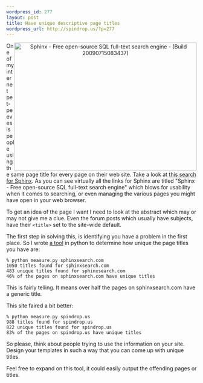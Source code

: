 ```yaml
--- 
wordpress_id: 277
layout: post
title: Have unique descriptive page titles
wordpress_url: http://spindrop.us/?p=277
---
```

[1]: http://www.google.com/search?hl=en&q=+site:www.sphinxsearch.com+sphinx+api+php
[2]: http://github.com/davedash/Title-Variance/tree

<div style="float:right"><a href="http://www.flickr.com/photos/44124375866@N01/3764074726" title="View 'Sphinx - Free open-source SQL full-text search engine - (Build 20090715083437)' on Flickr.com"><div style="text-align:center;"><img src="http://farm4.static.flickr.com/3588/3764074726_0c02ffd18c.jpg" alt="Sphinx - Free open-source SQL full-text search engine - (Build 20090715083437)" border="0" width="483" height="338" /></div></a>
</div>

One of my internet pet-peeves is people using the same page title for every page on their web site.  Take a look at [this search for Sphinx][1].  As you can see virtually all the links for Sphinx are titled "Sphinx - Free open-source SQL full-text search engine" which blows for usability when it comes to searching, or even managing the various pages you might have open in your web browser.

To get an idea of the page I want I need to look at the abstract which may or may not give me a clue.  Even the forum posts which usually have subjects, have their `<title>` set to the site-wide default.

<!--more-->
The first step in solving this, is identifying you have a problem in the first place.  So I wrote [a tool][2] in python to determine how unique the page titles you have are:

	% python measure.py sphinxsearch.com
	1050 titles found for sphinxsearch.com
	483 unique titles found for sphinxsearch.com
	46% of the pages on sphinxsearch.com have unique titles

This is fairly telling.  It means over half the pages on sphinxsearch.com have a generic title.

This site faired a bit better:

	% python measure.py spindrop.us
	988 titles found for spindrop.us
	822 unique titles found for spindrop.us
	83% of the pages on spindrop.us have unique titles

So please, think about people trying to use the information on your site.  Design your templates in such a way that you can come up with unique titles.

Feel free to expand on this tool, it could easily output the offending pages or titles.
